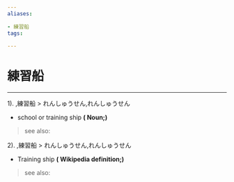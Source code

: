 ```yaml
---
aliases:
    
- 練習船
tags:
    
---
```


# 練習船
---
1).
,練習船 > れんしゅうせん,れんしゅうせん

- school or training ship
**( Noun;)**
> see also: 
            
2).
,練習船 > れんしゅうせん,れんしゅうせん

- Training ship
**( Wikipedia definition;)**
> see also: 
            